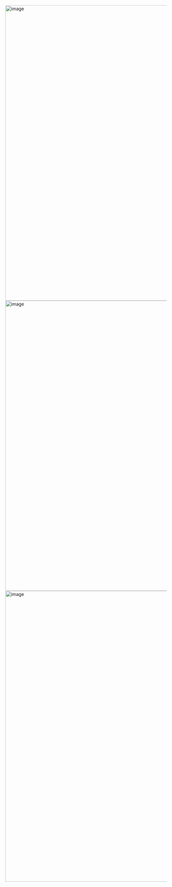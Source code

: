 <img width="919" alt="image" src="https://user-images.githubusercontent.com/70385488/215499256-81b9f142-7746-4a8f-93d6-293ecdc509de.png">

<img width="903" alt="image" src="https://user-images.githubusercontent.com/70385488/215499344-2216e6a3-04b3-4866-9016-2c1b24394b7d.png">

<img width="905" alt="image" src="https://user-images.githubusercontent.com/70385488/215499432-df9cd018-a366-4b6b-86cd-4051932ee539.png">
